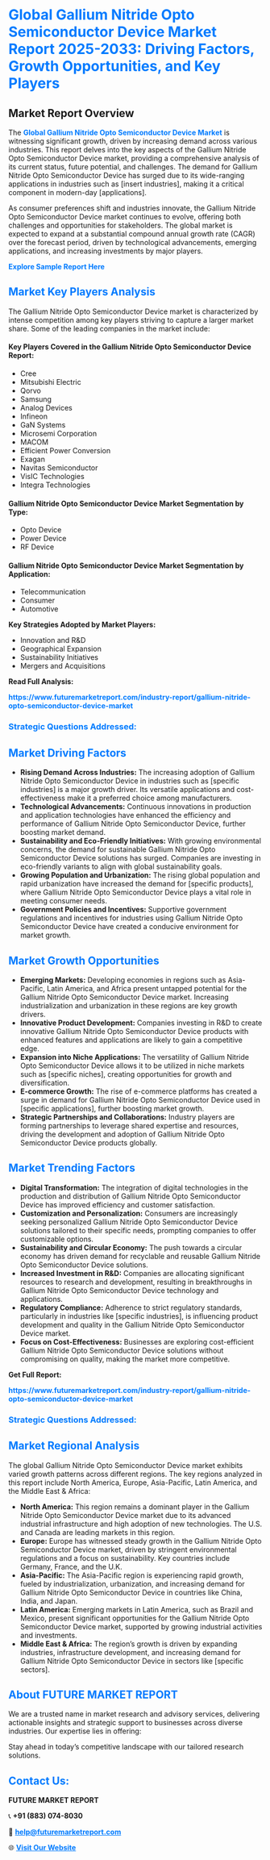 <h1 style="color: #007BFF;">Global Gallium Nitride Opto Semiconductor Device Market Report 2025-2033: Driving Factors, Growth Opportunities, and Key Players</h1>

<section id="overview">
<h2>Market Report Overview</h2>
<p>The <a href="https://www.futuremarketreport.com/industry-report/gallium-nitride-opto-semiconductor-device-market" style="color: #007BFF; text-decoration: none;"><strong>Global Gallium Nitride Opto Semiconductor Device Market</strong></a> is witnessing significant growth, driven by increasing demand across various industries. This report delves into the key aspects of the Gallium Nitride Opto Semiconductor Device market, providing a comprehensive analysis of its current status, future potential, and challenges. The demand for Gallium Nitride Opto Semiconductor Device has surged due to its wide-ranging applications in industries such as [insert industries], making it a critical component in modern-day [applications].</p>
<p>As consumer preferences shift and industries innovate, the Gallium Nitride Opto Semiconductor Device market continues to evolve, offering both challenges and opportunities for stakeholders. The global market is expected to expand at a substantial compound annual growth rate (CAGR) over the forecast period, driven by technological advancements, emerging applications, and increasing investments by major players.</p>
</section>

<section id="overview">
<p><a href="https://www.futuremarketreport.com/request-sample/reportId=82466" style="color: #007BFF; text-decoration: none;"><strong>Explore Sample Report Here</strong></a></p>
</section>

<section id="key-players">
<h2 style="color: #007BFF;">Market Key Players Analysis</h2>
<p>The Gallium Nitride Opto Semiconductor Device market is characterized by intense competition among key players striving to capture a larger market share. Some of the leading companies in the market include:</p>
<h4>Key Players Covered in the Gallium Nitride Opto Semiconductor Device Report:</h4>
<ul><li>Cree</li><li>Mitsubishi Electric</li><li>Qorvo</li><li>Samsung</li><li>Analog Devices</li><li>Infineon</li><li>GaN Systems</li><li>Microsemi Corporation</li><li>MACOM</li><li>Efficient Power Conversion</li><li>Exagan</li><li>Navitas Semiconductor</li><li>VisIC Technologies</li><li>Integra Technologies</li></ul>
<h4>Gallium Nitride Opto Semiconductor Device Market Segmentation by Type:</h4>
<ul><li>Opto Device</li><li>Power Device</li><li>RF Device</li></ul>

<h4>Gallium Nitride Opto Semiconductor Device Market Segmentation by Application:</h4>
<ul><li>Telecommunication</li><li>Consumer</li><li>Automotive</li></ul>
<p><strong>Key Strategies Adopted by Market Players:</strong></p>
<ul>
<li>Innovation and R&D</li>
<li>Geographical Expansion</li>
<li>Sustainability Initiatives</li>
<li>Mergers and Acquisitions</li>
</ul>
</section>

<section>
<p><strong>Read Full Analysis: </strong></p><a href="https://www.futuremarketreport.com/industry-report/gallium-nitride-opto-semiconductor-device-market" style="color: #007BFF; text-decoration: none;"><strong>https://www.futuremarketreport.com/industry-report/gallium-nitride-opto-semiconductor-device-market</strong></a>
<h3 style="color: #007BFF;">Strategic Questions Addressed:</h3>
</section>

<section id="driving-factors">
<h2 style="color: #007BFF;">Market Driving Factors</h2>
<ul>
<li><strong>Rising Demand Across Industries:</strong> The increasing adoption of Gallium Nitride Opto Semiconductor Device in industries such as [specific industries] is a major growth driver. Its versatile applications and cost-effectiveness make it a preferred choice among manufacturers.</li>
<li><strong>Technological Advancements:</strong> Continuous innovations in production and application technologies have enhanced the efficiency and performance of Gallium Nitride Opto Semiconductor Device, further boosting market demand.</li>
<li><strong>Sustainability and Eco-Friendly Initiatives:</strong> With growing environmental concerns, the demand for sustainable Gallium Nitride Opto Semiconductor Device solutions has surged. Companies are investing in eco-friendly variants to align with global sustainability goals.</li>
<li><strong>Growing Population and Urbanization:</strong> The rising global population and rapid urbanization have increased the demand for [specific products], where Gallium Nitride Opto Semiconductor Device plays a vital role in meeting consumer needs.</li>
<li><strong>Government Policies and Incentives:</strong> Supportive government regulations and incentives for industries using Gallium Nitride Opto Semiconductor Device have created a conducive environment for market growth.</li>
</ul>
</section>

<section id="growth-opportunities">
<h2 style="color: #007BFF;">Market Growth Opportunities</h2>
<ul>
<li><strong>Emerging Markets:</strong> Developing economies in regions such as Asia-Pacific, Latin America, and Africa present untapped potential for the Gallium Nitride Opto Semiconductor Device market. Increasing industrialization and urbanization in these regions are key growth drivers.</li>
<li><strong>Innovative Product Development:</strong> Companies investing in R&D to create innovative Gallium Nitride Opto Semiconductor Device products with enhanced features and applications are likely to gain a competitive edge.</li>
<li><strong>Expansion into Niche Applications:</strong> The versatility of Gallium Nitride Opto Semiconductor Device allows it to be utilized in niche markets such as [specific niches], creating opportunities for growth and diversification.</li>
<li><strong>E-commerce Growth:</strong> The rise of e-commerce platforms has created a surge in demand for Gallium Nitride Opto Semiconductor Device used in [specific applications], further boosting market growth.</li>
<li><strong>Strategic Partnerships and Collaborations:</strong> Industry players are forming partnerships to leverage shared expertise and resources, driving the development and adoption of Gallium Nitride Opto Semiconductor Device products globally.</li>
</ul>
</section>

<section id="trending-factors">
<h2 style="color: #007BFF;">Market Trending Factors</h2>
<ul>
<li><strong>Digital Transformation:</strong> The integration of digital technologies in the production and distribution of Gallium Nitride Opto Semiconductor Device has improved efficiency and customer satisfaction.</li>
<li><strong>Customization and Personalization:</strong> Consumers are increasingly seeking personalized Gallium Nitride Opto Semiconductor Device solutions tailored to their specific needs, prompting companies to offer customizable options.</li>
<li><strong>Sustainability and Circular Economy:</strong> The push towards a circular economy has driven demand for recyclable and reusable Gallium Nitride Opto Semiconductor Device solutions.</li>
<li><strong>Increased Investment in R&D:</strong> Companies are allocating significant resources to research and development, resulting in breakthroughs in Gallium Nitride Opto Semiconductor Device technology and applications.</li>
<li><strong>Regulatory Compliance:</strong> Adherence to strict regulatory standards, particularly in industries like [specific industries], is influencing product development and quality in the Gallium Nitride Opto Semiconductor Device market.</li>
<li><strong>Focus on Cost-Effectiveness:</strong> Businesses are exploring cost-efficient Gallium Nitride Opto Semiconductor Device solutions without compromising on quality, making the market more competitive.</li>
</ul>
</section>

<section>
<p><strong>Get Full Report: </strong></p><a href="https://www.futuremarketreport.com/industry-report/gallium-nitride-opto-semiconductor-device-market" style="color: #007BFF; text-decoration: none;"><strong>https://www.futuremarketreport.com/industry-report/gallium-nitride-opto-semiconductor-device-market</strong></a>
<h3 style="color: #007BFF;">Strategic Questions Addressed:</h3>
</section>


<section id="regional-analysis">
<h2 style="color: #007BFF;">Market Regional Analysis</h2>
<p>The global Gallium Nitride Opto Semiconductor Device market exhibits varied growth patterns across different regions. The key regions analyzed in this report include North America, Europe, Asia-Pacific, Latin America, and the Middle East & Africa:</p>
<ul>
<li><strong>North America:</strong> This region remains a dominant player in the Gallium Nitride Opto Semiconductor Device market due to its advanced industrial infrastructure and high adoption of new technologies. The U.S. and Canada are leading markets in this region.</li>
<li><strong>Europe:</strong> Europe has witnessed steady growth in the Gallium Nitride Opto Semiconductor Device market, driven by stringent environmental regulations and a focus on sustainability. Key countries include Germany, France, and the U.K.</li>
<li><strong>Asia-Pacific:</strong> The Asia-Pacific region is experiencing rapid growth, fueled by industrialization, urbanization, and increasing demand for Gallium Nitride Opto Semiconductor Device in countries like China, India, and Japan.</li>
<li><strong>Latin America:</strong> Emerging markets in Latin America, such as Brazil and Mexico, present significant opportunities for the Gallium Nitride Opto Semiconductor Device market, supported by growing industrial activities and investments.</li>
<li><strong>Middle East & Africa:</strong> The region’s growth is driven by expanding industries, infrastructure development, and increasing demand for Gallium Nitride Opto Semiconductor Device in sectors like [specific sectors].</li>
</ul>
</section>

<footer>
<h2 style="color: #007BFF;">About FUTURE MARKET REPORT</h2>
<p>We are a trusted name in market research and advisory services, delivering actionable insights and strategic support to businesses across diverse industries. Our expertise lies in offering:</p>

<p>Stay ahead in today’s competitive landscape with our tailored research solutions.</p>

<h2 style="color: #007BFF;">Contact Us:</h2>
<p><strong>FUTURE MARKET REPORT</strong></p>
<p>📞 <strong>+91 (883) 074-8030</strong></p>
<p>📧 <strong><a href="mailto:help@futuremarketreport.com" style="color: #007BFF;">help@futuremarketreport.com</a></strong></p>
<p>🌐 <strong><a href="https://www.futuremarketreport.com/" style="color: #007BFF;">Visit Our Website</a></strong></p>
</footer>